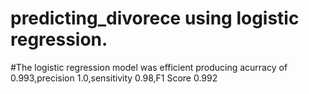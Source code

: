 # predicting_divorece using logistic regression.
#The logistic regression model was efficient producing acurracy of 0.993,precision 1.0,sensitivity 0.98,F1 Score 0.992
